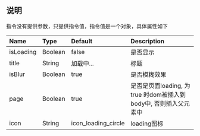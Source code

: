 ## 说明

指令没有提供参数，只提供指令值，指令值是一个对象，具体属性如下

| Name      |    Type  | Default  | Description |
| :-------- | :--------| :------- | :--- |
| isLoading     | Boolean |  false | 是否显示 |
| title     | String |  加载中... | 标题 |
| isBlur    |   Boolean |  true  | 是否模糊效果 |
| page    |   Boolean |  true  | 是否是页面loading, 为true 时dom被插入到body中, 否则插入父元素中 |
| icon    |   String |  icon_loading_circle  | loading图标 |
